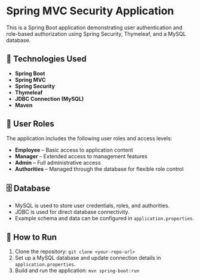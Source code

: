 # Spring MVC Security Application

This is a Spring Boot application demonstrating user authentication and role-based authorization using Spring Security, Thymeleaf, and a MySQL database.

## 🔧 Technologies Used

- **Spring Boot**
- **Spring MVC**
- **Spring Security**
- **Thymeleaf**
- **JDBC Connection (MySQL)**
- **Maven**

## 👥 User Roles

The application includes the following user roles and access levels:

- **Employee** – Basic access to application content
- **Manager** – Extended access to management features
- **Admin** – Full administrative access
- **Authorities** – Managed through the database for flexible role control

## 🗄️ Database

- MySQL is used to store user credentials, roles, and authorities.
- JDBC is used for direct database connectivity.
- Example schema and data can be configured in `application.properties`.

## 🚀 How to Run

1. Clone the repository:
    ```git clone <your-repo-url>```
2. Set up a MySQL database and update connection details in `application.properties`.
3. Build and run the application:
   ```mvn spring-boot:run ```

